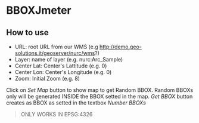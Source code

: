 # BBOXJmeter
## How to use
* URL: root URL from our WMS (e.g http://demo.geo-solutions.it/geoserver/nurc/wms?)
* Layer: name of layer (e.g. nurc:Arc_Sample)
* Center Lat: Center's Lattitude (e.g. 0)
* Center Lon: Center's Longitude (e.g. 0)
* Zoom: Initial Zoom (e.g. 8)

Click on *Set Map* button to show map to get Random BBOX. Random BBOXs only will be generated INSIDE the BBOX 
setted in the map. *Get BBOX* button creates as BBOX as setted in the textbox *Number BBOXs*

> ONLY WORKS IN EPSG:4326
